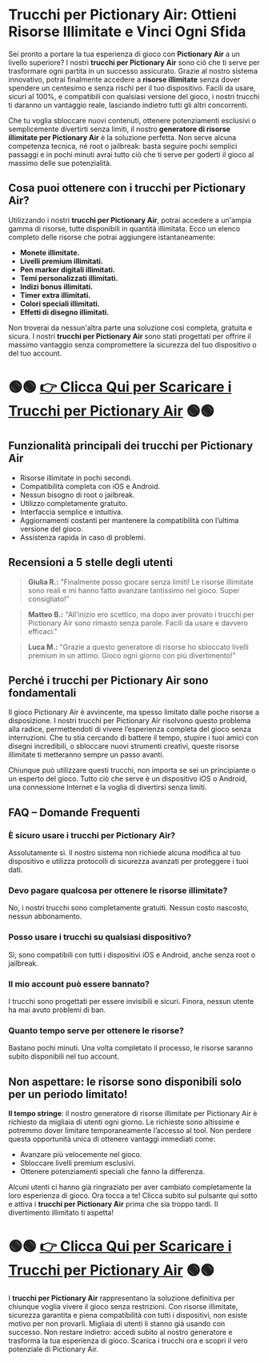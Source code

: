 <h1>Trucchi per Pictionary Air: Ottieni Risorse Illimitate e Vinci Ogni Sfida</h1>

<p>Sei pronto a portare la tua esperienza di gioco con <strong>Pictionary Air</strong> a un livello superiore? I nostri <strong>trucchi per Pictionary Air</strong> sono ciò che ti serve per trasformare ogni partita in un successo assicurato. Grazie al nostro sistema innovativo, potrai finalmente accedere a <strong>risorse illimitate</strong> senza dover spendere un centesimo e senza rischi per il tuo dispositivo. Facili da usare, sicuri al 100%, e compatibili con qualsiasi versione del gioco, i nostri trucchi ti daranno un vantaggio reale, lasciando indietro tutti gli altri concorrenti.</p>

<p>Che tu voglia sbloccare nuovi contenuti, ottenere potenziamenti esclusivi o semplicemente divertirti senza limiti, il nostro <strong>generatore di risorse illimitate per Pictionary Air</strong> è la soluzione perfetta. Non serve alcuna competenza tecnica, né root o jailbreak: basta seguire pochi semplici passaggi e in pochi minuti avrai tutto ciò che ti serve per goderti il gioco al massimo delle sue potenzialità.</p>

<h2>Cosa puoi ottenere con i trucchi per Pictionary Air?</h2>

<p>Utilizzando i nostri <strong>trucchi per Pictionary Air</strong>, potrai accedere a un'ampia gamma di risorse, tutte disponibili in quantità illimitata. Ecco un elenco completo delle risorse che potrai aggiungere istantaneamente:</p>

<ul>
  <li><strong>Monete illimitate.</strong></li>
  <li><strong>Livelli premium illimitati.</strong></li>
  <li><strong>Pen marker digitali illimitati.</strong></li>
  <li><strong>Temi personalizzati illimitati.</strong></li>
  <li><strong>Indizi bonus illimitati.</strong></li>
  <li><strong>Timer extra illimitati.</strong></li>
  <li><strong>Colori speciali illimitati.</strong></li>
  <li><strong>Effetti di disegno illimitati.</strong></li>
</ul>

<p>Non troverai da nessun'altra parte una soluzione così completa, gratuita e sicura. I nostri <strong>trucchi per Pictionary Air</strong> sono stati progettati per offrire il massimo vantaggio senza compromettere la sicurezza del tuo dispositivo o del tuo account.</p>

# 🟢🟢 **[👉 Clicca Qui per Scaricare i Trucchi per Pictionary Air](https://tinyurl.com/SuperGiochi)** 🟢🟢

<h2>Funzionalità principali dei trucchi per Pictionary Air</h2>

<ul>
  <li>Risorse illimitate in pochi secondi.</li>
  <li>Compatibilità completa con iOS e Android.</li>
  <li>Nessun bisogno di root o jailbreak.</li>
  <li>Utilizzo completamente gratuito.</li>
  <li>Interfaccia semplice e intuitiva.</li>
  <li>Aggiornamenti costanti per mantenere la compatibilità con l’ultima versione del gioco.</li>
  <li>Assistenza rapida in caso di problemi.</li>
</ul>

<h2>Recensioni a 5 stelle degli utenti</h2>

<blockquote><strong>Giulia R.:</strong> "Finalmente posso giocare senza limiti! Le risorse illimitate sono reali e mi hanno fatto avanzare tantissimo nel gioco. Super consigliato!"</blockquote>
<blockquote><strong>Matteo B.:</strong> "All’inizio ero scettico, ma dopo aver provato i trucchi per Pictionary Air sono rimasto senza parole. Facili da usare e davvero efficaci."</blockquote>
<blockquote><strong>Luca M.:</strong> "Grazie a questo generatore di risorse ho sbloccato livelli premium in un attimo. Gioco ogni giorno con più divertimento!"</blockquote>

<h2>Perché i trucchi per Pictionary Air sono fondamentali</h2>

<p>Il gioco Pictionary Air è avvincente, ma spesso limitato dalle poche risorse a disposizione. I nostri trucchi per Pictionary Air risolvono questo problema alla radice, permettendoti di vivere l’esperienza completa del gioco senza interruzioni. Che tu stia cercando di battere il tempo, stupire i tuoi amici con disegni incredibili, o sbloccare nuovi strumenti creativi, queste risorse illimitate ti metteranno sempre un passo avanti.</p>

<p>Chiunque può utilizzare questi trucchi, non importa se sei un principiante o un esperto del gioco. Tutto ciò che serve è un dispositivo iOS o Android, una connessione Internet e la voglia di divertirsi senza limiti.</p>

<h2>FAQ – Domande Frequenti</h2>

<h3>È sicuro usare i trucchi per Pictionary Air?</h3>
<p>Assolutamente sì. Il nostro sistema non richiede alcuna modifica al tuo dispositivo e utilizza protocolli di sicurezza avanzati per proteggere i tuoi dati.</p>

<h3>Devo pagare qualcosa per ottenere le risorse illimitate?</h3>
<p>No, i nostri trucchi sono completamente gratuiti. Nessun costo nascosto, nessun abbonamento.</p>

<h3>Posso usare i trucchi su qualsiasi dispositivo?</h3>
<p>Sì, sono compatibili con tutti i dispositivi iOS e Android, anche senza root o jailbreak.</p>

<h3>Il mio account può essere bannato?</h3>
<p>I trucchi sono progettati per essere invisibili e sicuri. Finora, nessun utente ha mai avuto problemi di ban.</p>

<h3>Quanto tempo serve per ottenere le risorse?</h3>
<p>Bastano pochi minuti. Una volta completato il processo, le risorse saranno subito disponibili nel tuo account.</p>

<h2>Non aspettare: le risorse sono disponibili solo per un periodo limitato!</h2>

<p><strong>Il tempo stringe</strong>: il nostro generatore di risorse illimitate per Pictionary Air è richiesto da migliaia di utenti ogni giorno. Le richieste sono altissime e potremmo dover limitare temporaneamente l’accesso al tool. Non perdere questa opportunità unica di ottenere vantaggi immediati come:</p>

<ul>
  <li>Avanzare più velocemente nel gioco.</li>
  <li>Sbloccare livelli premium esclusivi.</li>
  <li>Ottenere potenziamenti speciali che fanno la differenza.</li>
</ul>

<p>Alcuni utenti ci hanno già ringraziato per aver cambiato completamente la loro esperienza di gioco. Ora tocca a te! Clicca subito sul pulsante qui sotto e attiva i <strong>trucchi per Pictionary Air</strong> prima che sia troppo tardi. Il divertimento illimitato ti aspetta!</p>

# 🟢🟢 **[👉 Clicca Qui per Scaricare i Trucchi per Pictionary Air](https://tinyurl.com/SuperGiochi)** 🟢🟢

<p>I <strong>trucchi per Pictionary Air</strong> rappresentano la soluzione definitiva per chiunque voglia vivere il gioco senza restrizioni. Con risorse illimitate, sicurezza garantita e piena compatibilità con tutti i dispositivi, non esiste motivo per non provarli. Migliaia di utenti li stanno già usando con successo. Non restare indietro: accedi subito al nostro generatore e trasforma la tua esperienza di gioco. Scarica i trucchi ora e scopri il vero potenziale di Pictionary Air.</p>
